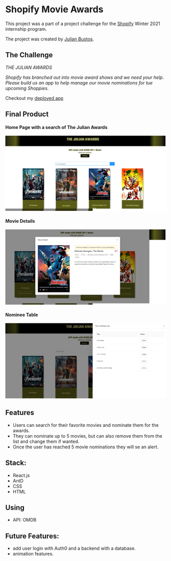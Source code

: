 # Shopify Movie Awards

This project was a part of a project challenge for the [Shopify](https://shopify.ca/) Winter 2021 internship program.

The project was created by [Julian Bustos](https://github.com/julimancan).

## The Challenge
<em> THE JULIAN AWARDS

Shopify has branched out into movie award shows and we need your help. Please build us an app to help manage our movie nominations for tue upcoming Shoppies. </em>

Checkout my [deployed app](https://stupefied-mcclintock-14f873.netlify.app/)

## Final Product
#### Home Page with a search of The Julian Awards
!["Home Page with a search of The Julian Awards"](https://github.com/julimancan/movie-nomination-app/blob/master/public/images/movieSearch.png)

#### Movie Details
!["Movie Details"](https://github.com/julimancan/movie-nomination-app/blob/master/public/images/movieDetails.png)

#### Nominee Table
!["Nominee Table"](https://github.com/julimancan/movie-nomination-app/blob/master/public/images/nominees.png)


## Features
- Users can search for their favorite movies and nominate them for the awards.
- They can nominate up to 5 movies, but can also remove them from the list and change them if wanted.
- Once the user has reached 5 movie nominations they will se an alert.

## Stack:
- React.js
- AntD
- CSS
- HTML

## Using
- API: OMDB

## Future Features:
- add user login with Auth0 and a backend with a database.
- animation features.
